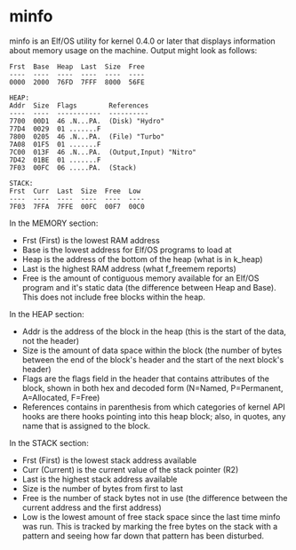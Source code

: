 # minfo

minfo is an Elf/OS utility for kernel 0.4.0 or later that displays information about memory usage on the machine. Output might look as follows:

```MEMORY:
Frst  Base  Heap  Last  Size  Free
----  ----  ----  ----  ----  ----
0000  2000  76FD  7FFF  8000  56FE

HEAP:
Addr  Size  Flags        References
----  ----  -----------  ----------
7700  00D1  46 .N...PA.  (Disk) "Hydro"
77D4  0029  01 .......F
7800  0205  46 .N...PA.  (File) "Turbo"
7A08  01F5  01 .......F
7C00  013F  46 .N...PA.  (Output,Input) "Nitro"
7D42  01BE  01 .......F
7F03  00FC  06 .....PA.  (Stack)

STACK:
Frst  Curr  Last  Size  Free  Low
----  ----  ----  ----  ----  ----
7F03  7FFA  7FFE  00FC  00F7  00C0
```

In the MEMORY section:
* Frst (First) is the lowest RAM address
* Base is the lowest address for Elf/OS programs to load at
* Heap is the address of the bottom of the heap (what is in k_heap)
* Last is the highest RAM address (what f_freemem reports)
* Free is the amount of contiguous memory available for an Elf/OS program and it's static data (the difference between Heap and Base). This does not include free blocks within the heap.

In the HEAP section:
* Addr is the address of the block in the heap (this is the start of the data, not the header)
* Size is the amount of data space within the block (the number of bytes between the end of the block's header and the start of the next block's header)
* Flags are the flags field in the header that contains attributes of the block, shown in both hex and decoded form (N=Named, P=Permanent, A=Allocated, F=Free)
* References contains in parenthesis from which categories of kernel API hooks are there hooks pointing into this heap block; also, in quotes, any name that is assigned to the block.

In the STACK section:
* Frst (First) is the lowest stack address available
* Curr (Current) is the current value of the stack pointer (R2)
* Last is the highest stack address available
* Size is the number of bytes from first to last
* Free is the number of stack bytes not in use (the difference between the current address and the first address)
* Low is the lowest amount of free stack space since the last time minfo was run. This is tracked by marking the free bytes on the stack with a pattern and seeing how far down that pattern has been disturbed.

